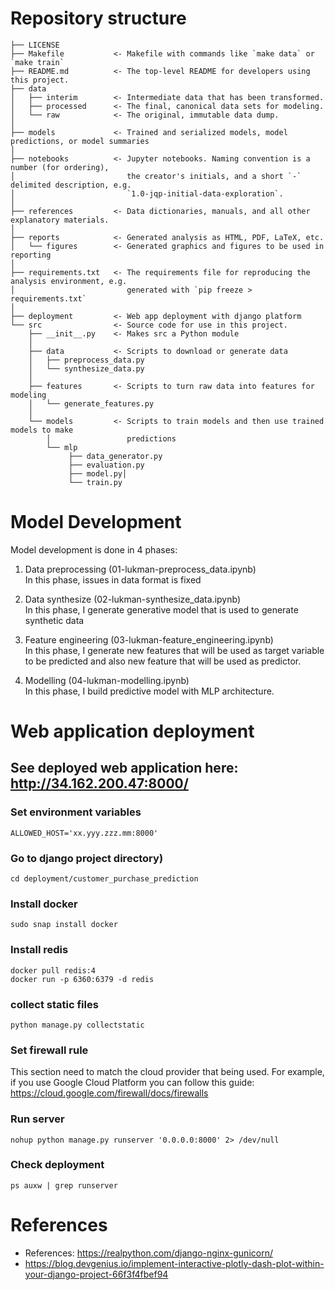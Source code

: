 # Repository structure
```
├── LICENSE
├── Makefile           <- Makefile with commands like `make data` or `make train`
├── README.md          <- The top-level README for developers using this project.
├── data
│   ├── interim        <- Intermediate data that has been transformed.
│   ├── processed      <- The final, canonical data sets for modeling.
│   └── raw            <- The original, immutable data dump.
│
├── models             <- Trained and serialized models, model predictions, or model summaries
│
├── notebooks          <- Jupyter notebooks. Naming convention is a number (for ordering),
│                         the creator's initials, and a short `-` delimited description, e.g.
│                         `1.0-jqp-initial-data-exploration`.
│
├── references         <- Data dictionaries, manuals, and all other explanatory materials.
│
├── reports            <- Generated analysis as HTML, PDF, LaTeX, etc.
│   └── figures        <- Generated graphics and figures to be used in reporting
│
├── requirements.txt   <- The requirements file for reproducing the analysis environment, e.g.
│                         generated with `pip freeze > requirements.txt`
│
├── deployment         <- Web app deployment with django platform
└── src                <- Source code for use in this project.
    ├── __init__.py    <- Makes src a Python module
    │
    ├── data           <- Scripts to download or generate data
    │   ├── preprocess_data.py
    │   └── synthesize_data.py
    │
    ├── features       <- Scripts to turn raw data into features for modeling
    │   └── generate_features.py
    │
    └── models         <- Scripts to train models and then use trained models to make
        │                 predictions
        └── mlp
             ├── data_generator.py
             ├── evaluation.py
             ├── model.py│
             └── train.py
```
# Model Development
Model development is done in 4 phases:
1. Data preprocessing (01-lukman-preprocess_data.ipynb) \
   In this phase, issues in data format is fixed 
    
2. Data synthesize (02-lukman-synthesize_data.ipynb)\
   In this phase, I generate generative model that is used to generate synthetic data

3. Feature engineering (03-lukman-feature_engineering.ipynb)\
   In this phase, I generate new features that will be used as target variable to be predicted and also new feature that will be used as predictor.

4. Modelling (04-lukman-modelling.ipynb)\
   In this phase, I build predictive model with MLP architecture.

# Web application deployment 
## See deployed web application here: http://34.162.200.47:8000/
### Set environment variables
```
ALLOWED_HOST='xx.yyy.zzz.mm:8000'
```
### Go to django project directory)
```
cd deployment/customer_purchase_prediction
```
### Install docker
```
sudo snap install docker
```
### Install redis
```
docker pull redis:4
docker run -p 6360:6379 -d redis
```
### collect static files
```
python manage.py collectstatic
```
### Set firewall rule
This section need to match the cloud provider that being used. For example, if you use Google Cloud Platform you can follow this guide:
https://cloud.google.com/firewall/docs/firewalls

### Run server
```
nohup python manage.py runserver '0.0.0.0:8000' 2> /dev/null 
```

### Check deployment
```
ps auxw | grep runserver
```
# References
- References: https://realpython.com/django-nginx-gunicorn/
- https://blog.devgenius.io/implement-interactive-plotly-dash-plot-within-your-django-project-66f3f4fbef94
